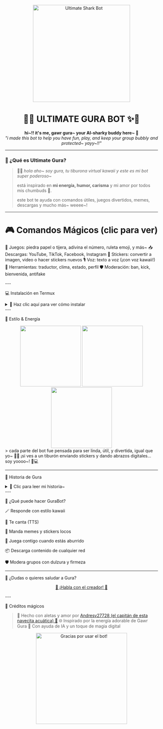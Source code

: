 
<p align="center">
  <img src="https://files.catbox.moe/8sl0sc.jpg" width="320" alt="Ultimate Shark Bot">
</p>

<h1 align="center">
  🌊✨ ULTIMATE GURA BOT ✨🦈
</h1>

<p align="center">
  <b>hi~!! it's me, gawr gura~ your AI-sharky buddy here~ 🐬</b><br>
  <i>"i made this bot to help you have fun, play, and keep your group bubbly and protected~ yayy~!!"</i>
</p>

---

### 🌟 ¿Qué es Ultimate Gura?

> 🦈💬 *hola aho~ soy gura, tu tiburona virtual kawaii y este es mi bot super poderoso~*
>
> está inspirado en **mi energía, humor, carisma** y mi amor por todos mis chumbuds 💙.
>
> este bot te ayuda con comandos útiles, juegos divertidos, memes, descargas y mucho más~ weeee~!

---

# 🎮 Comandos Mágicos (clic para ver)



🎲 Juegos: piedra papel o tijera, adivina el número, ruleta emoji, y más~
📥 Descargas: YouTube, TikTok, Facebook, Instagram
📸 Stickers: convertir a imagen, video o hacer stickers nuevos
🎙️ Voz: texto a voz (¡con voz kawaii!)
🔧 Herramientas: traductor, clima, estado, perfil
🛡️ Moderación: ban, kick, bienvenida, antifake

</details>
---

💻 Instalación en Termux

<details>
  <summary>🐚 Haz clic aquí para ver cómo instalar</summary># Paso 1: Actualizar termux
pkg update && pkg upgrade

# Paso 2: Instalar requisitos
pkg install git nodejs ffmpeg imagemagick -y

# Paso 3: Clonar el repositorio
git clone https://github.com/Andresv27728/HINATA-.git && cd HINATA-

# Paso 4: Instalar dependencias
npm install

# Paso 5: Iniciar el bot
npm start

</details>
---

🎨 Estilo & Energía

<div align="center">
  <img src="https://files.catbox.moe/hkgaou.jpg" width="200" />
  <img src="https://files.catbox.moe/zeaq2s.jpg" width="200" />
  <img src="https://files.catbox.moe/w951j0.jpg" width="200" />
</div>> cada parte del bot fue pensada para ser linda, útil, y divertida, igual que yo~ 💙✨
¡si ves a un tiburón enviando stickers y dando abrazos digitales... soy yoooo~! 🦈💻




---

🧠 Historia de Gura

<details>
<summary>🦈 Clic para leer mi historia~</summary>hola aho~! soy Gawr Gura, una chica tiburón de Atlantis 🫧
vine a la superficie a explorar, cantar, jugar y... ¡crear bots cool como este!
amo el humor, los videojuegos, los memes y a mis chumbuds~ 💙
este bot es un pedacito de mí, así que cuídalo mucho okie~?

</details>
---

🤖 ¿Qué puede hacer GuraBot?

🪄 Responde con estilo kawaii

🎤 Te canta (TTS)

🤣 Manda memes y stickers locos

🎲 Juega contigo cuando estás aburrido

📦 Descarga contenido de cualquier red

🛡️ Modera grupos con dulzura y firmeza



---

💬 ¿Dudas o quieres saludar a Gura?

<p align="center">
  <a href="https://wa.me/573133374132" target="_blank">
    💌 ¡Habla con el creador! 💌
  </a>
</p>
---

🌈 Créditos mágicos

> 👑 Hecho con aletas y amor por
<a href="https://wa.me/573133374132" target="_blank">Andresv27728 (el capitán de esta navecita acuática) 🧃</a>
🌐 Inspirado por la energía adorable de Gawr Gura
🧠 Con ayuda de IA y un toque de magia digital



<p align="center">
  <img src="https://files.catbox.moe/yc7q4g.jpg" width="300" alt="Gracias por usar el bot!" />
</p>
